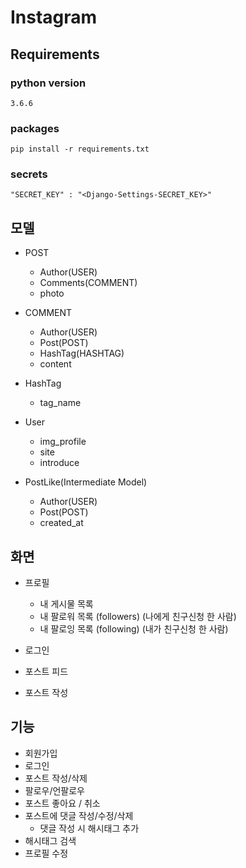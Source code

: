 # Instagram

## Requirements

### python version

`3.6.6`

### packages

`pip install -r requirements.txt`

### secrets

`"SECRET_KEY" : "<Django-Settings-SECRET_KEY>"`

## 모델

- POST
    - Author(USER)
    - Comments(COMMENT)
    - photo
    
- COMMENT
    - Author(USER)
    - Post(POST)
    - HashTag(HASHTAG)
    - content
    
- HashTag
    - tag_name
    
- User
    - img_profile
    - site
    - introduce

- PostLike(Intermediate Model)
    - Author(USER)
    - Post(POST)
    - created_at
    
## 화면

- 프로필
    - 내 게시물 목록
    - 내 팔로워 목록 (followers) (나에게 친구신청 한 사람)
    - 내 팔로잉 목록 (following) (내가 친구신청 한 사람)
    
- 로그인
- 포스트 피드
- 포스트 작성

## 기능

- 회원가입
- 로그인
- 포스트 작성/삭제
- 팔로우/언팔로우
- 포스트 좋아요 / 취소
- 포스트에 댓글 작성/수정/삭제
    - 댓글 작성 시 해시태그 추가
- 해시태그 검색
- 프로필 수정